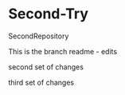 # Second-Try
SecondRepository


This is the branch readme - edits 

second set of changes


third set of changes 
